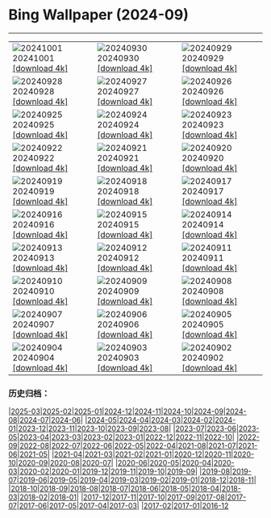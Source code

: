 # Bing Wallpaper (2024-09)
**************

<table><tr><td><img src="https://www.bing.com/th?id=OHR.HalfDomeYosemite_DE-DE5765529355_1920x1080.jpg" alt="20241001"> 20241001 <a href="https://www.bing.com/th?id=OHR.HalfDomeYosemite_DE-DE5765529355_UHD.jpg">[download 4k]</a></td><td><img src="https://www.bing.com/th?id=OHR.WalrusNorway_DE-DE5538217072_1920x1080.jpg" alt="20240930"> 20240930 <a href="https://www.bing.com/th?id=OHR.WalrusNorway_DE-DE5538217072_UHD.jpg">[download 4k]</a></td><td><img src="https://www.bing.com/th?id=OHR.ConnecticutBridge_DE-DE5467033007_1920x1080.jpg" alt="20240929"> 20240929 <a href="https://www.bing.com/th?id=OHR.ConnecticutBridge_DE-DE5467033007_UHD.jpg">[download 4k]</a></td></tr><tr><td><img src="https://www.bing.com/th?id=OHR.FloridaSeashore_DE-DE5371597914_1920x1080.jpg" alt="20240928"> 20240928 <a href="https://www.bing.com/th?id=OHR.FloridaSeashore_DE-DE5371597914_UHD.jpg">[download 4k]</a></td><td><img src="https://www.bing.com/th?id=OHR.VeniceAerial_DE-DE9588219063_1920x1080.jpg" alt="20240927"> 20240927 <a href="https://www.bing.com/th?id=OHR.VeniceAerial_DE-DE9588219063_UHD.jpg">[download 4k]</a></td><td><img src="https://www.bing.com/th?id=OHR.TajMahalReflection_DE-DE5120779662_1920x1080.jpg" alt="20240926"> 20240926 <a href="https://www.bing.com/th?id=OHR.TajMahalReflection_DE-DE5120779662_UHD.jpg">[download 4k]</a></td></tr><tr><td><img src="https://www.bing.com/th?id=OHR.GiantSequoias_DE-DE0297473056_1920x1080.jpg" alt="20240925"> 20240925 <a href="https://www.bing.com/th?id=OHR.GiantSequoias_DE-DE0297473056_UHD.jpg">[download 4k]</a></td><td><img src="https://www.bing.com/th?id=OHR.SkaftafellWaterfall_DE-DE5014328523_1920x1080.jpg" alt="20240924"> 20240924 <a href="https://www.bing.com/th?id=OHR.SkaftafellWaterfall_DE-DE5014328523_UHD.jpg">[download 4k]</a></td><td><img src="https://www.bing.com/th?id=OHR.IcebergOtter_DE-DE4856944180_1920x1080.jpg" alt="20240923"> 20240923 <a href="https://www.bing.com/th?id=OHR.IcebergOtter_DE-DE4856944180_UHD.jpg">[download 4k]</a></td></tr><tr><td><img src="https://www.bing.com/th?id=OHR.AutumnCumbria_DE-DE9036257746_1920x1080.jpg" alt="20240922"> 20240922 <a href="https://www.bing.com/th?id=OHR.AutumnCumbria_DE-DE9036257746_UHD.jpg">[download 4k]</a></td><td><img src="https://www.bing.com/th?id=OHR.SpatenBeerTent_DE-DE4425745255_1920x1080.jpg" alt="20240921"> 20240921 <a href="https://www.bing.com/th?id=OHR.SpatenBeerTent_DE-DE4425745255_UHD.jpg">[download 4k]</a></td><td><img src="https://www.bing.com/th?id=OHR.OcracokeLight_DE-DE4329523097_1920x1080.jpg" alt="20240920"> 20240920 <a href="https://www.bing.com/th?id=OHR.OcracokeLight_DE-DE4329523097_UHD.jpg">[download 4k]</a></td></tr><tr><td><img src="https://www.bing.com/th?id=OHR.PiratePlayground_DE-DE1271475836_1920x1080.jpg" alt="20240919"> 20240919 <a href="https://www.bing.com/th?id=OHR.PiratePlayground_DE-DE1271475836_UHD.jpg">[download 4k]</a></td><td><img src="https://www.bing.com/th?id=OHR.GujoHachiman_DE-DE4199645559_1920x1080.jpg" alt="20240918"> 20240918 <a href="https://www.bing.com/th?id=OHR.GujoHachiman_DE-DE4199645559_UHD.jpg">[download 4k]</a></td><td><img src="https://www.bing.com/th?id=OHR.MidAutumnSingapore_DE-DE3783759874_1920x1080.jpg" alt="20240917"> 20240917 <a href="https://www.bing.com/th?id=OHR.MidAutumnSingapore_DE-DE3783759874_UHD.jpg">[download 4k]</a></td></tr><tr><td><img src="https://www.bing.com/th?id=OHR.SunriseWallabies_DE-DE3495794966_1920x1080.jpg" alt="20240916"> 20240916 <a href="https://www.bing.com/th?id=OHR.SunriseWallabies_DE-DE3495794966_UHD.jpg">[download 4k]</a></td><td><img src="https://www.bing.com/th?id=OHR.CalabriaPeperoncino_DE-DE2438358101_1920x1080.jpg" alt="20240915"> 20240915 <a href="https://www.bing.com/th?id=OHR.CalabriaPeperoncino_DE-DE2438358101_UHD.jpg">[download 4k]</a></td><td><img src="https://www.bing.com/th?id=OHR.RapaNuiSunrise_DE-DE1697921573_1920x1080.jpg" alt="20240914"> 20240914 <a href="https://www.bing.com/th?id=OHR.RapaNuiSunrise_DE-DE1697921573_UHD.jpg">[download 4k]</a></td></tr><tr><td><img src="https://www.bing.com/th?id=OHR.SanssouciPalace_DE-DE1364639804_1920x1080.jpg" alt="20240913"> 20240913 <a href="https://www.bing.com/th?id=OHR.SanssouciPalace_DE-DE1364639804_UHD.jpg">[download 4k]</a></td><td><img src="https://www.bing.com/th?id=OHR.DolphinReunion_DE-DE0331198216_1920x1080.jpg" alt="20240912"> 20240912 <a href="https://www.bing.com/th?id=OHR.DolphinReunion_DE-DE0331198216_UHD.jpg">[download 4k]</a></td><td><img src="https://www.bing.com/th?id=OHR.EltzCastle_DE-DE9717708394_1920x1080.jpg" alt="20240911"> 20240911 <a href="https://www.bing.com/th?id=OHR.EltzCastle_DE-DE9717708394_UHD.jpg">[download 4k]</a></td></tr><tr><td><img src="https://www.bing.com/th?id=OHR.BridgeLisbon_DE-DE9301189449_1920x1080.jpg" alt="20240910"> 20240910 <a href="https://www.bing.com/th?id=OHR.BridgeLisbon_DE-DE9301189449_UHD.jpg">[download 4k]</a></td><td><img src="https://www.bing.com/th?id=OHR.IguazuRainbow_DE-DE8361660628_1920x1080.jpg" alt="20240909"> 20240909 <a href="https://www.bing.com/th?id=OHR.IguazuRainbow_DE-DE8361660628_UHD.jpg">[download 4k]</a></td><td><img src="https://www.bing.com/th?id=OHR.StockholmLibrary_DE-DE3864288273_1920x1080.jpg" alt="20240908"> 20240908 <a href="https://www.bing.com/th?id=OHR.StockholmLibrary_DE-DE3864288273_UHD.jpg">[download 4k]</a></td></tr><tr><td><img src="https://www.bing.com/th?id=OHR.SantaCruzHummer_DE-DE2867503109_1920x1080.jpg" alt="20240907"> 20240907 <a href="https://www.bing.com/th?id=OHR.SantaCruzHummer_DE-DE2867503109_UHD.jpg">[download 4k]</a></td><td><img src="https://www.bing.com/th?id=OHR.GlenariffPark_DE-DE2551024301_1920x1080.jpg" alt="20240906"> 20240906 <a href="https://www.bing.com/th?id=OHR.GlenariffPark_DE-DE2551024301_UHD.jpg">[download 4k]</a></td><td><img src="https://www.bing.com/th?id=OHR.TIFF2024_DE-DE1559469948_1920x1080.jpg" alt="20240905"> 20240905 <a href="https://www.bing.com/th?id=OHR.TIFF2024_DE-DE1559469948_UHD.jpg">[download 4k]</a></td></tr><tr><td><img src="https://www.bing.com/th?id=OHR.DuskyOwls_DE-DE1251666767_1920x1080.jpg" alt="20240904"> 20240904 <a href="https://www.bing.com/th?id=OHR.DuskyOwls_DE-DE1251666767_UHD.jpg">[download 4k]</a></td><td><img src="https://www.bing.com/th?id=OHR.AlpineLakes_DE-DE0921479512_1920x1080.jpg" alt="20240903"> 20240903 <a href="https://www.bing.com/th?id=OHR.AlpineLakes_DE-DE0921479512_UHD.jpg">[download 4k]</a></td><td><img src="https://www.bing.com/th?id=OHR.BuracodasAraras_DE-DE8804802285_1920x1080.jpg" alt="20240902"> 20240902 <a href="https://www.bing.com/th?id=OHR.BuracodasAraras_DE-DE8804802285_UHD.jpg">[download 4k]</a></td></tr></table>

### 历史归档：

|[2025-03](/../2025-03/2025-03.md)|[2025-02](/../2025-02/2025-02.md)|[2025-01](/../2025-01/2025-01.md)|[2024-12](/../2024-12/2024-12.md)|[2024-11](/../2024-11/2024-11.md)|[2024-10](/../2024-10/2024-10.md)|[2024-09](/2024-09.md)|[2024-08](/../2024-08/2024-08.md)|[2024-07](/../2024-07/2024-07.md)|[2024-06](/../2024-06/2024-06.md)|
|[2024-05](/../2024-05/2024-05.md)|[2024-04](/../2024-04/2024-04.md)|[2024-03](/../2024-03/2024-03.md)|[2024-02](/../2024-02/2024-02.md)|[2024-01](/../2024-01/2024-01.md)|[2023-12](/../2023-12/2023-12.md)|[2023-11](/../2023-11/2023-11.md)|[2023-10](/../2023-10/2023-10.md)|[2023-09](/../2023-09/2023-09.md)|[2023-08](/../2023-08/2023-08.md)|
|[2023-07](/../2023-07/2023-07.md)|[2023-06](/../2023-06/2023-06.md)|[2023-05](/../2023-05/2023-05.md)|[2023-04](/../2023-04/2023-04.md)|[2023-03](/../2023-03/2023-03.md)|[2023-02](/../2023-02/2023-02.md)|[2023-01](/../2023-01/2023-01.md)|[2022-12](/../2022-12/2022-12.md)|[2022-11](/../2022-11/2022-11.md)|[2022-10](/../2022-10/2022-10.md)|
|[2022-09](/../2022-09/2022-09.md)|[2022-08](/../2022-08/2022-08.md)|[2022-07](/../2022-07/2022-07.md)|[2022-06](/../2022-06/2022-06.md)|[2022-05](/../2022-05/2022-05.md)|[2022-04](/../2022-04/2022-04.md)|[2021-08](/../2021-08/2021-08.md)|[2021-07](/../2021-07/2021-07.md)|[2021-06](/../2021-06/2021-06.md)|[2021-05](/../2021-05/2021-05.md)|
|[2021-04](/../2021-04/2021-04.md)|[2021-03](/../2021-03/2021-03.md)|[2021-02](/../2021-02/2021-02.md)|[2021-01](/../2021-01/2021-01.md)|[2020-12](/../2020-12/2020-12.md)|[2020-11](/../2020-11/2020-11.md)|[2020-10](/../2020-10/2020-10.md)|[2020-09](/../2020-09/2020-09.md)|[2020-08](/../2020-08/2020-08.md)|[2020-07](/../2020-07/2020-07.md)|
|[2020-06](/../2020-06/2020-06.md)|[2020-05](/../2020-05/2020-05.md)|[2020-04](/../2020-04/2020-04.md)|[2020-03](/../2020-03/2020-03.md)|[2020-02](/../2020-02/2020-02.md)|[2020-01](/../2020-01/2020-01.md)|[2019-12](/../2019-12/2019-12.md)|[2019-11](/../2019-11/2019-11.md)|[2019-10](/../2019-10/2019-10.md)|[2019-09](/../2019-09/2019-09.md)|
|[2019-08](/../2019-08/2019-08.md)|[2019-07](/../2019-07/2019-07.md)|[2019-06](/../2019-06/2019-06.md)|[2019-05](/../2019-05/2019-05.md)|[2019-04](/../2019-04/2019-04.md)|[2019-03](/../2019-03/2019-03.md)|[2019-02](/../2019-02/2019-02.md)|[2019-01](/../2019-01/2019-01.md)|[2018-12](/../2018-12/2018-12.md)|[2018-11](/../2018-11/2018-11.md)|
|[2018-10](/../2018-10/2018-10.md)|[2018-09](/../2018-09/2018-09.md)|[2018-08](/../2018-08/2018-08.md)|[2018-07](/../2018-07/2018-07.md)|[2018-06](/../2018-06/2018-06.md)|[2018-05](/../2018-05/2018-05.md)|[2018-04](/../2018-04/2018-04.md)|[2018-03](/../2018-03/2018-03.md)|[2018-02](/../2018-02/2018-02.md)|[2018-01](/../2018-01/2018-01.md)|
|[2017-12](/../2017-12/2017-12.md)|[2017-11](/../2017-11/2017-11.md)|[2017-10](/../2017-10/2017-10.md)|[2017-09](/../2017-09/2017-09.md)|[2017-08](/../2017-08/2017-08.md)|[2017-07](/../2017-07/2017-07.md)|[2017-06](/../2017-06/2017-06.md)|[2017-05](/../2017-05/2017-05.md)|[2017-04](/../2017-04/2017-04.md)|[2017-03](/../2017-03/2017-03.md)|
|[2017-02](/../2017-02/2017-02.md)|[2017-01](/../2017-01/2017-01.md)|[2016-12](/../2016-12/2016-12.md)